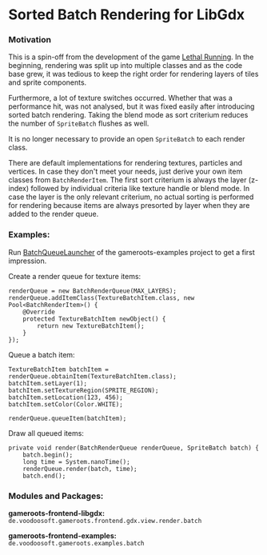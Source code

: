 # Sorted Batch Rendering for LibGdx
### Motivation
This is a spin-off from the development of the game [Lethal Running](http://www.lethalrunning.com).
In the beginning, rendering was split up into multiple classes and as the code base grew,
it was tedious to keep the right order for rendering layers of tiles and sprite components.

Furthermore, a lot of texture switches occurred. Whether that was a performance hit,
was not analysed, but it was fixed easily after introducing sorted batch rendering.
Taking the blend mode as sort criterium reduces the number of `SpriteBatch` flushes as well.

It is no longer necessary to provide an open `SpriteBatch` to each render class.

There are default implementations for rendering textures, particles and vertices. In case they don't meet your needs, just derive your own item classes from `BatchRenderItem`.
The first sort criterium is always the layer (z-index) followed by individual criteria like texture handle or blend mode.
In case the layer is the only relevant criterium, no actual sorting is performed for rendering because items are always presorted by layer when they are added to the render queue.

### Examples:
Run [BatchQueueLauncher](https://github.com/voodoosoft/gameroots-examples/tree/master/src/main/java/de/voodoosoft/gameroots/examples/batch) of the gameroots-examples project to get a first impression.

Create a render queue for texture items:
```
renderQueue = new BatchRenderQueue(MAX_LAYERS);
renderQueue.addItemClass(TextureBatchItem.class, new Pool<BatchRenderItem>() {
	@Override
	protected TextureBatchItem newObject() {
		return new TextureBatchItem();
	}
});
```

Queue a batch item:
```
TextureBatchItem batchItem = renderQueue.obtainItem(TextureBatchItem.class);
batchItem.setLayer(1);
batchItem.setTextureRegion(SPRITE_REGION);
batchItem.setLocation(123, 456);
batchItem.setColor(Color.WHITE);

renderQueue.queueItem(batchItem);
```

Draw all queued items:
```
private void render(BatchRenderQueue renderQueue, SpriteBatch batch) {
	batch.begin();
	long time = System.nanoTime();
	renderQueue.render(batch, time);
	batch.end();
```

### Modules and Packages:
**gameroots-frontend-libgdx:**  
`de.voodoosoft.gameroots.frontend.gdx.view.render.batch`

**gameroots-frontend-examples:**  
`de.voodoosoft.gameroots.examples.batch`
